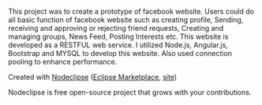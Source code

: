 This project was to create a prototype of facebook website. Users could do all basic function of facebook website such as creating profile, Sending, receiving and approving or rejecting friend requests, Creating and managing groups, News Feed, Posting Interests etc.
This website is developed as a RESTFUL web service. I utilized Node.js, Angular.js, Bootstrap and MYSQL to develop this website. Also used connection pooling to enhance performance.


Created with [Nodeclipse](https://github.com/Nodeclipse/nodeclipse-1)
 ([Eclipse Marketplace](http://marketplace.eclipse.org/content/nodeclipse), [site](http://www.nodeclipse.org))   

Nodeclipse is free open-source project that grows with your contributions.
